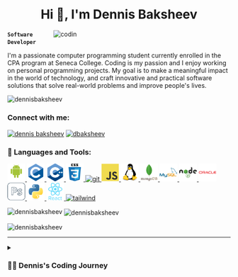 <h1 align="center">Hi 👋, I'm Dennis Baksheev</h1>
<image align="right" alt="codin"g width="400" img src="https://cdn.dribbble.com/users/1059583/screenshots/4171367/coding-freak.gif"> 

**`Software Developer`**

I'm a passionate computer programming student currently enrolled in the CPA program at Seneca College. Coding is my passion and I enjoy working on personal programming projects. My goal is to make a meaningful impact in the world of technology, and craft innovative and practical software solutions that solve real-world problems and improve people's lives. 


<p align="left"> <img src="https://komarev.com/ghpvc/?username=dennisbaksheev&label=Profile%20views&color=0e75b6&style=flat" alt="dennisbaksheev" /> </p>

<h3 align="left">Connect with me:</h3>
<p align="left">
<a href="https://www.linkedin.com/in/dennis-baksheev-330861215/" target="blank"><img align="center" src="https://raw.githubusercontent.com/rahuldkjain/github-profile-readme-generator/master/src/images/icons/Social/linked-in-alt.svg" alt="dennis baksheev" height="30" width="40" /></a>
<a href="https://www.leetcode.com/dbaksheev" target="blank"><img align="center" src="https://raw.githubusercontent.com/rahuldkjain/github-profile-readme-generator/master/src/images/icons/Social/leet-code.svg" alt="dbaksheev" height="30" width="40" /></a>
</p>

<h3 align="left">🧰 Languages and Tools:</h3>
<p align="left"> <a href="https://developer.android.com" target="_blank" rel="noreferrer"> <img src="https://raw.githubusercontent.com/devicons/devicon/master/icons/android/android-original-wordmark.svg" alt="android" width="40" height="40"/> </a> <a href="https://www.cprogramming.com/" target="_blank" rel="noreferrer"> <img src="https://raw.githubusercontent.com/devicons/devicon/master/icons/c/c-original.svg" alt="c" width="40" height="40"/> </a> <a href="https://www.w3schools.com/cpp/" target="_blank" rel="noreferrer"> <img src="https://raw.githubusercontent.com/devicons/devicon/master/icons/cplusplus/cplusplus-original.svg" alt="cplusplus" width="40" height="40"/> </a> <a href="https://www.w3schools.com/css/" target="_blank" rel="noreferrer"> <img src="https://raw.githubusercontent.com/devicons/devicon/master/icons/css3/css3-original-wordmark.svg" alt="css3" width="40" height="40"/> </a> <a href="https://git-scm.com/" target="_blank" rel="noreferrer"> <img src="https://www.vectorlogo.zone/logos/git-scm/git-scm-icon.svg" alt="git" width="40" height="40"/> </a> <a href="https://developer.mozilla.org/en-US/docs/Web/JavaScript" target="_blank" rel="noreferrer"> <img src="https://raw.githubusercontent.com/devicons/devicon/master/icons/javascript/javascript-original.svg" alt="javascript" width="40" height="40"/> </a> <a href="https://www.linux.org/" target="_blank" rel="noreferrer"> <img src="https://raw.githubusercontent.com/devicons/devicon/master/icons/linux/linux-original.svg" alt="linux" width="40" height="40"/> </a> <a href="https://www.mongodb.com/" target="_blank" rel="noreferrer"> <img src="https://raw.githubusercontent.com/devicons/devicon/master/icons/mongodb/mongodb-original-wordmark.svg" alt="mongodb" width="40" height="40"/> </a> <a href="https://www.mysql.com/" target="_blank" rel="noreferrer"> <img src="https://raw.githubusercontent.com/devicons/devicon/master/icons/mysql/mysql-original-wordmark.svg" alt="mysql" width="40" height="40"/> </a> <a href="https://nodejs.org" target="_blank" rel="noreferrer"> <img src="https://raw.githubusercontent.com/devicons/devicon/master/icons/nodejs/nodejs-original-wordmark.svg" alt="nodejs" width="40" height="40"/> </a> <a href="https://www.oracle.com/" target="_blank" rel="noreferrer"> <img src="https://raw.githubusercontent.com/devicons/devicon/master/icons/oracle/oracle-original.svg" alt="oracle" width="40" height="40"/> </a> <a href="https://www.photoshop.com/en" target="_blank" rel="noreferrer"> <img src="https://raw.githubusercontent.com/devicons/devicon/master/icons/photoshop/photoshop-line.svg" alt="photoshop" width="40" height="40"/> </a> <a href="https://www.python.org" target="_blank" rel="noreferrer"> <img src="https://raw.githubusercontent.com/devicons/devicon/master/icons/python/python-original.svg" alt="python" width="40" height="40"/> </a> <a href="https://reactjs.org/" target="_blank" rel="noreferrer"> <img src="https://raw.githubusercontent.com/devicons/devicon/master/icons/react/react-original-wordmark.svg" alt="react" width="40" height="40"/> </a> <a href="https://tailwindcss.com/" target="_blank" rel="noreferrer"> <img src="https://www.vectorlogo.zone/logos/tailwindcss/tailwindcss-icon.svg" alt="tailwind" width="40" height="40"/> </a> </p>

<p><img align="left" src="https://github-readme-stats.vercel.app/api/?username=dennisbaksheev&show_icons=true&locale=en&layout=compact" alt="dennisbaksheev" /></p>

<p>&nbsp;<img align="center" src="https://github-readme-stats.vercel.app/api?username=dennisbaksheev&show_icons=true&locale=en" alt="dennisbaksheev" /></p>

<p><img align="center" src="https://github-readme-streak-stats.herokuapp.com/?user=dennisbaksheev&" alt="dennisbaksheev" /></p>

---
<details>
 
 <summary><h3>👨‍💻 Dennis's Coding Journey</h3></summary>
  I started my coding journey as a high school student. I discovered a passion for computer programming and enrolled in free online bootcamps to learn everything I could about this programming world - code, unix, linux, theory. I continued my education at Seneca College's Computer Programming and Analysis program, where I honed my technical skills and worked on real-world projects. In my free time, I also took on side projects, using my coding skills to solve problems and build innovative solutions. I am confident in my abilities and excited for what the future holds. With my education, experience, and passion for computer programming, I am ready to tackle the toughest challenges and build solutions that will change the world.

